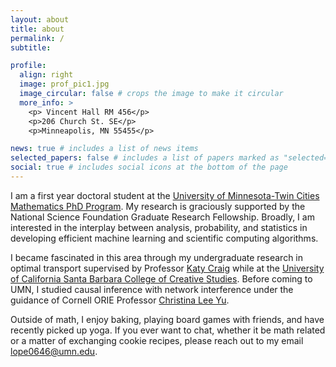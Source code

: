 ```yaml
---
layout: about
title: about
permalink: /
subtitle: 

profile:
  align: right
  image: prof_pic1.jpg
  image_circular: false # crops the image to make it circular
  more_info: >
    <p> Vincent Hall RM 456</p>
    <p>206 Church St. SE</p>
    <p>Minneapolis, MN 55455</p>

news: true # includes a list of news items
selected_papers: false # includes a list of papers marked as "selected={true}"
social: true # includes social icons at the bottom of the page
---
```

I am a first year doctoral student at the [University of Minnesota-Twin Cities Mathematics PhD Program](https://cse.umn.edu/math). My research is graciously supported by the National Science Foundation Graduate Research Fellowship. Broadly, I am interested in the interplay between analysis, probability, and statistics in developing efficient machine learning and scientific computing algorithms.
 
 I became fascinated in this area through my undergraduate research in optimal transport supervised by Professor [Katy Craig](https://web.math.ucsb.edu/~kcraig/math/home.html) while at the [University of California Santa Barbara College of Creative Studies](https://ccs.ucsb.edu/). Before coming to UMN, I studied causal inference with network interference under the guidance of Cornell ORIE Professor [Christina Lee Yu](https://cleeyu.orie.cornell.edu/). 

 Outside of math, I enjoy baking, playing board games with friends, and have recently picked up yoga. If you ever want to chat, whether it be math related or a matter of exchanging cookie recipes, please reach out to my email [lope0646@umn.edu](lope0646@umn.edu).

